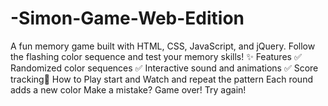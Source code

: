 # -Simon-Game-Web-Edition
 A fun memory game built with HTML, CSS, JavaScript, and jQuery. Follow the flashing color sequence and test your memory skills!  ✨ Features ✅ Randomized color sequences ✅ Interactive sound and animations ✅ Score tracking🚀 How to Play start and Watch and repeat the pattern Each round adds a new color Make a mistake? Game over! Try again!
